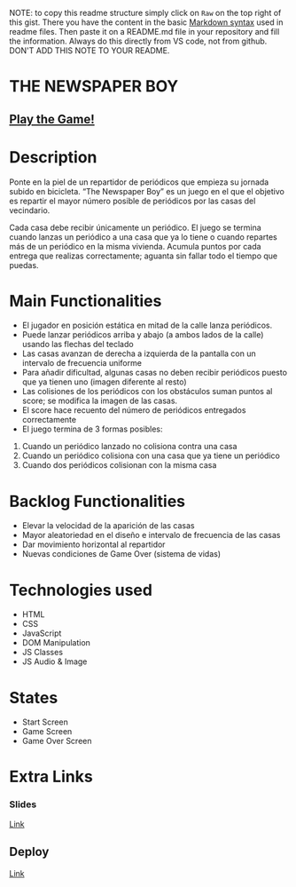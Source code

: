 NOTE: to copy this readme structure simply click on `Raw` on the top right of this gist. There you have the content in the basic [Markdown syntax](https://www.markdownguide.org/basic-syntax/) used in readme files. Then paste it on a README.md file in your repository and fill the information. Always do this directly from VS code, not from github. DON'T ADD THIS NOTE TO YOUR README.

# THE NEWSPAPER BOY

## [Play the Game!](https://josepcliment92.github.io/the-newspaper-boy/)


# Description

Ponte en la piel de un repartidor de periódicos que empieza su jornada subido en bicicleta. “The Newspaper Boy” es un juego en el que el objetivo es repartir el mayor número posible de periódicos por las casas del vecindario. 

Cada casa debe recibir únicamente un periódico. El juego se termina cuando lanzas un periódico a una casa que ya lo tiene o cuando repartes más de un periódico en la misma vivienda. Acumula puntos por cada entrega que realizas correctamente; aguanta sin fallar todo el tiempo que puedas. 

# Main Functionalities

- El jugador en posición estática en mitad de la calle lanza periódicos.
- Puede lanzar periódicos arriba y abajo (a ambos lados de la calle) usando las flechas del teclado
- Las casas avanzan de derecha a izquierda de la pantalla con un intervalo de frecuencia uniforme
- Para añadir dificultad, algunas casas no deben recibir periódicos puesto que ya tienen uno (imagen diferente al resto)
- Las colisiones de los periódicos con los obstáculos suman puntos al score; se modifica la imagen de las casas.
- El score hace recuento del número de periódicos entregados correctamente
- El juego termina de 3 formas posibles:
1. Cuando un periódico lanzado no colisiona contra una casa
2. Cuando un periódico colisiona con una casa que ya tiene un periódico
3. Cuando dos periódicos colisionan con la misma casa

# Backlog Functionalities

- Elevar la velocidad de la aparición de las casas
- Mayor aleatoriedad en el diseño e intervalo de frecuencia de las casas
- Dar movimiento horizontal al repartidor
- Nuevas condiciones de Game Over (sistema de vidas)

# Technologies used

- HTML
- CSS
- JavaScript
- DOM Manipulation
- JS Classes
- JS Audio & Image

# States

- Start Screen
- Game Screen
- Game Over Screen

# Extra Links 

### Slides
[Link](www.your-slides-url-here.com)

## Deploy
[Link](https://josepcliment92.github.io/the-newspaper-boy/)